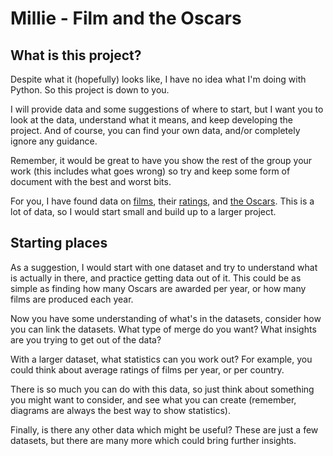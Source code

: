 # Millie - Film and the Oscars

## What is this project?

Despite what it (hopefully) looks like, I have no idea what I'm doing with Python. So this project is down to you.

I will provide data and some suggestions of where to start, but I want you to look at the data, understand what it means, and keep developing the project. And of course, you can find your own data, and/or completely ignore any guidance.

Remember, it would be great to have you show the rest of the group your work (this includes what goes wrong) so try and keep some form of document with the best and worst bits.

For you, I have found data on [films](/IMDb_movies.csv), their [ratings](/IMDb_ratings.csv), and [the Oscars](/the_oscar_award.csv). This is a lot of data, so I would start small and build up to a larger project.

## Starting places

As a suggestion, I would start with one dataset and try to understand what is actually in there, and practice getting data out of it. This could be as simple as finding how many Oscars are awarded per year, or how many films are produced each year.

Now you have some understanding of what's in the datasets, consider how you can link the datasets. What type of merge do you want? What insights are you trying to get out of the data?

With a larger dataset, what statistics can you work out? For example, you could think about average ratings of films per year, or per country.

There is so much you can do with this data, so just think about something you might want to consider, and see what you can create (remember, diagrams are always the best way to show statistics).

Finally, is there any other data which might be useful? These are just a few datasets, but there are many more which could bring further insights.
